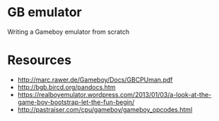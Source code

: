 # GB emulator

Writing a Gameboy emulator from scratch

# Resources

- http://marc.rawer.de/Gameboy/Docs/GBCPUman.pdf
- http://bgb.bircd.org/pandocs.htm
- https://realboyemulator.wordpress.com/2013/01/03/a-look-at-the-game-boy-bootstrap-let-the-fun-begin/
- http://pastraiser.com/cpu/gameboy/gameboy_opcodes.html

